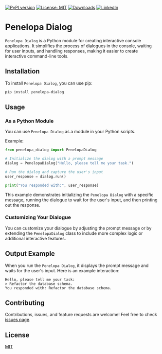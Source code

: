 [![PyPI version](https://badge.fury.io/py/penelopa-dialog.svg)](https://badge.fury.io/py/penelopa-dialog)
[![License: MIT](https://img.shields.io/badge/License-MIT-green.svg)](https://opensource.org/licenses/MIT)
[![Downloads](https://static.pepy.tech/badge/penelopa-dialog)](https://pepy.tech/project/penelopa-dialog)
[![LinkedIn](https://img.shields.io/badge/LinkedIn-blue)](https://www.linkedin.com/in/eugene-evstafev-716669181/)

# Penelopa Dialog

`Penelopa Dialog` is a Python module for creating interactive console applications. It simplifies the process of dialogues in the console, waiting for user inputs, and handling responses, making it easier to create interactive command-line tools.

## Installation

To install `Penelopa Dialog`, you can use pip:

```bash
pip install penelopa-dialog
```

## Usage

### As a Python Module

You can use `Penelopa Dialog` as a module in your Python scripts.

Example:

```python
from penelopa_dialog import PenelopaDialog

# Initialize the dialog with a prompt message
dialog = PenelopaDialog("Hello, please tell me your task.")

# Run the dialog and capture the user's input
user_response = dialog.run()

print("You responded with:", user_response)
```

This example demonstrates initializing the `Penelopa Dialog` with a specific message, running the dialogue to wait for the user's input, and then printing out the response.

### Customizing Your Dialogue

You can customize your dialogue by adjusting the prompt message or by extending the `PenelopaDialog` class to include more complex logic or additional interactive features.

## Output Example

When you run the `Penelopa Dialog`, it displays the prompt message and waits for the user's input. Here is an example interaction:

```
Hello, please tell me your task:
> Refactor the database schema.
You responded with: Refactor the database schema.
```

## Contributing

Contributions, issues, and feature requests are welcome! Feel free to check [issues page](https://github.com/chigwell/penelopa-dialog/issues).

## License

[MIT](https://choosealicense.com/licenses/mit/)
